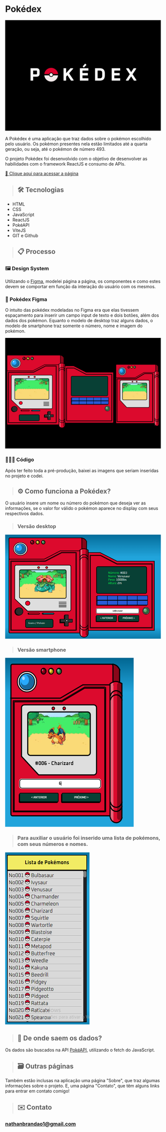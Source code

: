 # Pokédex

![preview](./readme-assets/Capa.png)

A Pokédex é uma aplicação que traz dados sobre o pokémon escolhido pelo usuário. Os pokémon presentes nela estão limitados até a quarta geração, ou seja, até o pokémon de número 493.

O projeto Pokédex foi desenvolvido com o objetivo de desenvolver as habilidades com o framework ReactJS e consumo de APIs.

[🔗 Clique aqui para acessar a página](https://nathanmarques2001.github.io/Pokedex/)

>## 🛠 Tecnologias
- HTML
- CSS
- JavaScript
- ReactJS
- PokéAPI
- ViteJS
- GIT e Github

>## 📋 Processo  

### 🖼 Design System  
Utilizando o [Figma](https://www.figma.com/), modelei página a página, os componentes e como estes devem se comportar em função da interação do usuário com os mesmos. 

### 🧧 Pokédex Figma  
O intuito das pokédex modeladas no Figma era que elas tivessem espaçamento para inserir um campo input de texto e dois botões, além dos dados dos pokémon.
Equanto o modelo de desktop traz alguns dados, o modelo de smartphone traz somente o número, nome e imagem do pokémon.

![preview](./readme-assets/Pokedex-Figma.png)

### 👨🏽‍💻 Código
Após ter feito toda a pré-produção, baixei as imagens que seriam inseridas no projeto e codei.

>## ⚙️ Como funciona a Pokédex?
O usuário insere um nome ou número do pokémon que deseja ver as informações, se o valor for válido o pokémon aparece no display com seus respectivos dados.

>### Versão desktop
![preview](./readme-assets/Dados-Desktop.PNG)

>### Versão smartphone  
![preview](./readme-assets/Dados-Smartphone.PNG)

>### Para auxiliar o usuário foi inserido uma lista de pokémons, com seus números e nomes.  
![preview](./readme-assets/Lista.PNG)

>## 📡 De onde saem os dados?
Os dados são buscados na API [PokéAPI](https://pokeapi.co/), utilizando o fetch do JavaScript.

>## 🗃 Outras páginas
Também estão inclusas na aplicação uma página "Sobre", que traz algumas informações sobre o projeto. E, uma página "Contato", que têm alguns links para entrar em contato comigo!

>## ✉️ Contato

### nathanbrandao1@gmail.com
